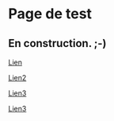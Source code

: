 # Page de test

## En construction. ;-)

[Lien](livre/index.html)

[Lien2](livre/test.html)

[Lien3](test.html)


[Lien3](https://decidelafin.github.io/test.html)